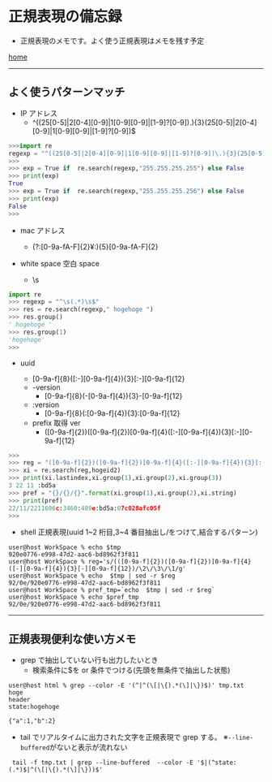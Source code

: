 # 正規表現の備忘録

- 正規表現のメモです。よく使う正規表現はメモを残す予定

[home](https://puppies-jp.github.io/MyUtils/)

---

## よく使うパターンマッチ

- IP アドレス
  - ^((25[0-5]|2[0-4][0-9]|1[0-9][0-9]|[1-9]?[0-9])\.){3}(25[0-5]|2[0-4][0-9]|1[0-9][0-9]|[1-9]?[0-9])$

```python
>>>import re
regexp = "^((25[0-5]|2[0-4][0-9]|1[0-9][0-9]|[1-9]?[0-9])\.){3}(25[0-5]|2[0-4][0-9]|1[0-9][0-9]|[1-9]?[0-9])$"
>>>
>>> exp = True if  re.search(regexp,"255.255.255.255") else False
>>> print(exp)
True
>>> exp = True if  re.search(regexp,"255.255.255.256") else False
>>> print(exp)
False
>>>
```

- mac アドレス

  - (?:[0-9a-fA-F]{2}¥:){5}[0-9a-fA-F]{2}

- white space 空白 space
  - \s

```python
import re
>>> regexp = "^\s(.*)\s$"
>>> res = re.search(regexp," hogehoge ")
>>> res.group()
' hogehoge '
>>> res.group(1)
'hogehoge'
>>>

```

- uuid

  - [0-9a-f]{8}([:-][0-9a-f]{4}){3}[:-][0-9a-f]{12}
  - -version
    - [0-9a-f]{8}(-[0-9a-f]{4}){3}-[0-9a-f]{12}
  - :version
    - [0-9a-f]{8}(:[0-9a-f]{4}){3}:[0-9a-f]{12}
  - prefix 取得 ver
    - ([0-9a-f]{2})([0-9a-f]{2})[0-9a-f]{4}([:-][0-9a-f]{4}){3}[:-][0-9a-f]{12}

```python
>>>
>>> reg = "([0-9a-f]{2})([0-9a-f]{2})[0-9a-f]{4}([:-][0-9a-f]{4}){3}[:-][0-9a-f]{12}"
>>> xi = re.search(reg,hogeid2)
>>> print(xi.lastindex,xi.group(1),xi.group(2),xi.group(3))
3 22 11 :bd5a
>>> pref = "{}/{}/{}".format(xi.group(1),xi.group(2),xi.string)
>>> print(pref)
22/11/2211606c:3460:489e:bd5a:07c028afc05f
>>>
```

- shell 正規表現(uuid 1~2 桁目,3~4 番目抽出し/をつけて,結合するパターン)

```shell
user@host WorkSpace % echo $tmp
920e0776-e998-47d2-aac6-bd8962f3f811
user@host WorkSpace % reg='s/(([0-9a-f]{2})([0-9a-f]{2})[0-9a-f]{4}([-][0-9a-f]{4}){3}[-][0-9a-f]{12})/\2\/\3\/\1/g'
user@host WorkSpace % echo  $tmp | sed -r $reg
92/0e/920e0776-e998-47d2-aac6-bd8962f3f811
user@host WorkSpace % pref_tmp=`echo  $tmp | sed -r $reg`
user@host WorkSpace % echo $pref_tmp
92/0e/920e0776-e998-47d2-aac6-bd8962f3f811
```

---

## 正規表現便利な使い方メモ

- grep で抽出していない行も出力したいとき
  - 検索条件に$を or 条件でつける(先頭を無条件で抽出した状態)

```shell
user@host html % grep --color -E '(^|^(\[|\{).*(\]|\})$)' tmp.txt
hoge
header
state:hogehoge

{"a":1,"b":2}
```

- tail でリアルタイムに出力された文字を正規表現で grep する。
  ※`--line-buffered`がないと表示が流れない

```shell
 tail -f tmp.txt | grep --line-buffered  --color -E '$|(^state:(.*)$|^(\[|\{).*(\]|\}))$'
```
